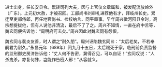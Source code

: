 进士出身，任长安县令。累转司列大夫，因与上官仪文章属和，被发配流放岭外（广东）。上元初大赦，才被召回。工部尚书刘审礼进荐他有才，拜岐州长史。累迁至吏部侍郎，再任地官尚书、检校纳言、同平章事。早年周兴做河阳县令时，高宗想提拔他，但有人说他非清流，最后不了了之。周兴不知情，一直在府中苦等，魏玄同便告诉他：“周明府可去矣。”周兴因此对魏玄同有怨恨。

魏玄同与裴炎友善，时人谓之“耐久朋”。周兴诬陷魏玄同曰：“太后老矣，不若奉嗣君为耐久。”永昌元年（689年）闰九月十五日，太后赐死于家，临刑前负责监督的监刑御史房济告诉他：“丈人何不告密，冀得召见，可以自证！”玄同叹说：“人杀鬼杀，亦复何殊，岂能作告密人邪！”从容就义。

